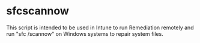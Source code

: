 # sfcscannow
This script is intended to be used in Intune to run Remediation remotely and run "sfc /scannow" on Windows systems to repair system files.
